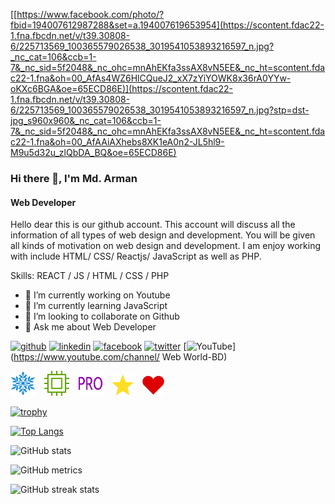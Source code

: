 [[https://www.facebook.com/photo/?fbid=194007612987288&set=a.194007619653954](https://scontent.fdac22-1.fna.fbcdn.net/v/t39.30808-6/225713569_100365579026538_3019541053893216597_n.jpg?_nc_cat=106&ccb=1-7&_nc_sid=5f2048&_nc_ohc=mnAhEKfa3ssAX8vN5EE&_nc_ht=scontent.fdac22-1.fna&oh=00_AfAs4WZ6HlCQueJ2_xX7zYiYOWK8x36rA0YYw-oKXc6BGA&oe=65ECD86E)](https://scontent.fdac22-1.fna.fbcdn.net/v/t39.30808-6/225713569_100365579026538_3019541053893216597_n.jpg?stp=dst-jpg_s960x960&_nc_cat=106&ccb=1-7&_nc_sid=5f2048&_nc_ohc=mnAhEKfa3ssAX8vN5EE&_nc_ht=scontent.fdac22-1.fna&oh=00_AfAAiAXhebs8XK1eA0n2-JL5hl9-M9u5d32u_zlQbDA_BQ&oe=65ECD86E)

### Hi there 👋, I'm Md. Arman
#### Web Developer


Hello dear this is our github account. This account will discuss all the information of all types of web design and development. You will be given all kinds of motivation on web design and development. I am enjoy working with include HTML/ CSS/ Reactjs/ JavaScript as well as PHP.

Skills: REACT / JS / HTML / CSS / PHP

- 🔭 I’m currently working on Youtube 
- 🌱 I’m currently learning JavaScript 
- 👯 I’m looking to collaborate on Github 
- 💬 Ask me about Web Developer 


[<img src='https://cdn.jsdelivr.net/npm/simple-icons@3.0.1/icons/github.svg' alt='github' height='40'>](https://github.com/WebWorld-BD)  [<img src='https://cdn.jsdelivr.net/npm/simple-icons@3.0.1/icons/linkedin.svg' alt='linkedin' height='40'>](https://www.linkedin.com/in/https://www.linkedin.com/in/md-arman-35b006216//)  [<img src='https://cdn.jsdelivr.net/npm/simple-icons@3.0.1/icons/facebook.svg' alt='facebook' height='40'>](https://www.facebook.com/WebWorldPage)  [<img src='https://cdn.jsdelivr.net/npm/simple-icons@3.0.1/icons/twitter.svg' alt='twitter' height='40'>](https://twitter.com/https://twitter.com/MdArmanurrahman?s=09)  [<img src='https://cdn.jsdelivr.net/npm/simple-icons@3.0.1/icons/youtube.svg' alt='YouTube' height='40'>](https://www.youtube.com/channel/ Web World-BD)  

<a href='https://archiveprogram.github.com/'><img src='https://raw.githubusercontent.com/acervenky/animated-github-badges/master/assets/acbadge.gif' width='40' height='40'></a> <a href='https://docs.github.com/en/developers'><img src='https://raw.githubusercontent.com/acervenky/animated-github-badges/master/assets/devbadge.gif' width='40' height='40'></a> <a href='https://github.com/pricing'><img src='https://raw.githubusercontent.com/acervenky/animated-github-badges/master/assets/pro.gif' width='40' height='40'></a> <a href='https://stars.github.com/'><img src='https://raw.githubusercontent.com/acervenky/animated-github-badges/master/assets/starbadge.gif' width='35' height='35'></a> <a href='https://docs.github.com/en/github/supporting-the-open-source-community-with-github-sponsors'><img src='https://raw.githubusercontent.com/acervenky/animated-github-badges/master/assets/sponsorbadge.gif' width='35' height='35'></a> 

[![trophy](https://github-profile-trophy.vercel.app/?username=WebWorld-BD)](https://github.com/ryo-ma/github-profile-trophy)

[![Top Langs](https://github-readme-stats.vercel.app/api/top-langs/?username=WebWorld-BD)](https://github.com/anuraghazra/github-readme-stats)

![GitHub stats](https://github-readme-stats.vercel.app/api?username=WebWorld-BD&show_icons=true)  

![GitHub metrics](https://metrics.lecoq.io/WebWorld-BD)  

![GitHub streak stats](https://streak-stats.demolab.com/?user=WebWorld-BD)  

